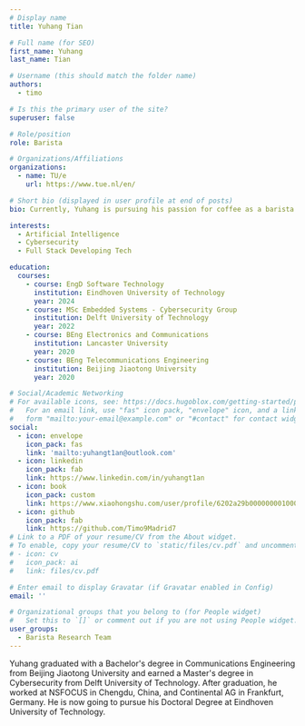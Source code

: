 ```yaml
---
# Display name
title: Yuhang Tian

# Full name (for SEO)
first_name: Yuhang
last_name: Tian

# Username (this should match the folder name)
authors:
  - timo

# Is this the primary user of the site?
superuser: false

# Role/position
role: Barista

# Organizations/Affiliations
organizations:
  - name: TU/e
    url: https://www.tue.nl/en/

# Short bio (displayed in user profile at end of posts)
bio: Currently, Yuhang is pursuing his passion for coffee as a barista at Tongzilou Coffee (TZL Coffee).

interests:
  - Artificial Intelligence
  - Cybersecurity
  - Full Stack Developing Tech

education:
  courses:
    - course: EngD Software Technology
      institution: Eindhoven University of Technology
      year: 2024
    - course: MSc Embedded Systems - Cybersecurity Group
      institution: Delft University of Technology
      year: 2022
    - course: BEng Electronics and Communications
      institution: Lancaster University
      year: 2020
    - course: BEng Telecommunications Engineering
      institution: Beijing Jiaotong University
      year: 2020

# Social/Academic Networking
# For available icons, see: https://docs.hugoblox.com/getting-started/page-builder/#icons
#   For an email link, use "fas" icon pack, "envelope" icon, and a link in the
#   form "mailto:your-email@example.com" or "#contact" for contact widget.
social:
  - icon: envelope
    icon_pack: fas
    link: 'mailto:yuhangt1an@outlook.com'
  - icon: linkedin
    icon_pack: fab
    link: https://www.linkedin.com/in/yuhangt1an
  - icon: book
    icon_pack: custom
    link: https://www.xiaohongshu.com/user/profile/6202a29b000000001000a96a
  - icon: github
    icon_pack: fab
    link: https://github.com/Timo9Madrid7
# Link to a PDF of your resume/CV from the About widget.
# To enable, copy your resume/CV to `static/files/cv.pdf` and uncomment the lines below.
# - icon: cv
#   icon_pack: ai
#   link: files/cv.pdf

# Enter email to display Gravatar (if Gravatar enabled in Config)
email: ''

# Organizational groups that you belong to (for People widget)
#   Set this to `[]` or comment out if you are not using People widget.
user_groups:
  - Barista Research Team
---
```


Yuhang graduated with a Bachelor's degree in Communications Engineering from Beijing Jiaotong University and earned a Master's degree in Cybersecurity from Delft University of Technology. After graduation, he worked at NSFOCUS in Chengdu, China, and Continental AG in Frankfurt, Germany. He is now going to pursue his Doctoral Degree at Eindhoven University of Technology.

